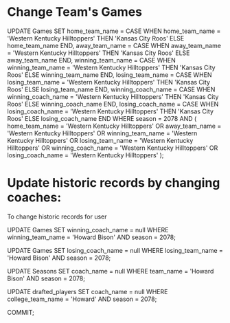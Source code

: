 
# Change Team's Games
UPDATE Games
SET
home_team_name = CASE WHEN home_team_name = 'Western Kentucky Hilltoppers' THEN 'Kansas City Roos' ELSE home_team_name END,
away_team_name = CASE WHEN away_team_name = 'Western Kentucky Hilltoppers' THEN 'Kansas City Roos' ELSE away_team_name END,
winning_team_name = CASE WHEN winning_team_name = 'Western Kentucky Hilltoppers' THEN 'Kansas City Roos' ELSE winning_team_name END,
losing_team_name = CASE WHEN losing_team_name = 'Western Kentucky Hilltoppers' THEN 'Kansas City Roos' ELSE losing_team_name END,
winning_coach_name = CASE WHEN winning_coach_name = 'Western Kentucky Hilltoppers' THEN 'Kansas City Roos' ELSE winning_coach_name END,
losing_coach_name = CASE WHEN losing_coach_name = 'Western Kentucky Hilltoppers' THEN 'Kansas City Roos' ELSE losing_coach_name END
WHERE
season = 2078
AND (
home_team_name = 'Western Kentucky Hilltoppers'
OR away_team_name = 'Western Kentucky Hilltoppers'
OR winning_team_name = 'Western Kentucky Hilltoppers'
OR losing_team_name = 'Western Kentucky Hilltoppers'
OR winning_coach_name = 'Western Kentucky Hilltoppers'
OR losing_coach_name = 'Western Kentucky Hilltoppers'
);

# Update historic records by changing coaches:
To change historic records for user

UPDATE Games
SET winning_coach_name = null
WHERE winning_team_name = 'Howard Bison'
AND season = 2078;

UPDATE Games
SET losing_coach_name = null
WHERE losing_team_name = 'Howard Bison'
AND season = 2078;

UPDATE Seasons
SET coach_name = null
WHERE team_name = 'Howard Bison'
AND season = 2078;

UPDATE drafted_players
SET coach_name = null
WHERE college_team_name = 'Howard'
AND season = 2078;

COMMIT;